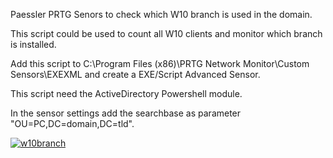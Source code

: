 Paessler PRTG Senors to check which W10 branch is used in the domain.


This script could be used to count all W10 clients and monitor which branch is installed.

Add this script to C:\Program Files (x86)\PRTG Network Monitor\Custom Sensors\EXEXML and create a EXE/Script Advanced Sensor.

This script need the  ActiveDirectory Powershell module.

In the sensor settings add the searchbase as parameter "OU=PC,DC=domain,DC=tld".

<a href="https://ibb.co/0rMg7RQ"><img src="https://i.ibb.co/w4W9kFY/w10branch.png" alt="w10branch" border="0"></a>
